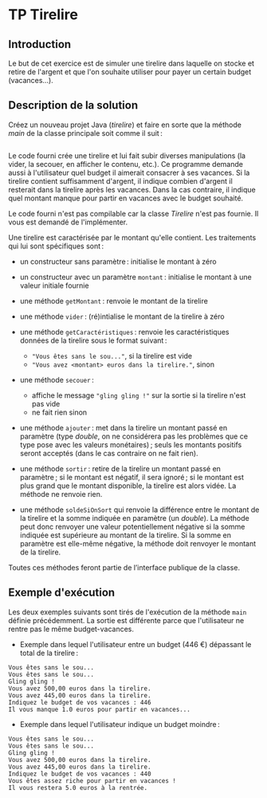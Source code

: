 # TP Tirelire

## Introduction

Le but de cet exercice est de simuler une tirelire dans laquelle on stocke et retire de l'argent et que l'on souhaite utiliser pour payer un certain budget (vacances...).

## Description de la solution

Créez un nouveau projet Java (_tirelire_) et faire en sorte que la méthode _main_ de la classe principale soit comme il suit :

```java

```

Le code fourni crée une tirelire et lui fait subir diverses manipulations (la vider, la secouer, en afficher le contenu, etc.). Ce programme demande aussi à l'utilisateur quel budget il aimerait consacrer à ses vacances. Si la tirelire contient suffisamment d'argent, il indique combien d'argent il resterait dans la tirelire après les vacances. Dans la cas contraire, il indique quel montant manque pour partir en vacances avec le budget souhaité.

Le code fourni n'est pas compilable car la classe _Tirelire_ n'est pas fournie. Il vous est demandé de l'implémenter.

Une tirelire est caractérisée par le montant qu'elle contient. Les traitements qui lui sont spécifiques sont :

- un constructeur sans paramètre : initialise le montant à zéro

- un constructeur avec un paramètre `montant` : initialise le montant à une valeur initiale fournie

- une méthode `getMontant` : renvoie le montant de la tirelire

- une méthode `vider` : (ré)intialise le montant de la tirelire à zéro

- une méthode `getCaractéristiques` : renvoie les caractéristiques données de la tirelire sous le format suivant :

  - `"Vous êtes sans le sou..."`, si la tirelire est vide
  - `"Vous avez <montant> euros dans la tirelire."`, sinon

- une méthode `secouer` :

  - affiche le message `"gling gling !"` sur la sortie si la tirelire n'est pas vide
  - ne fait rien sinon

- une méthode `ajouter` : met dans la tirelire un montant passé en paramètre (type _double_, on ne considérera pas les problèmes que ce type pose avec les valeurs monétaires) ; seuls les montants positifs seront acceptés (dans le cas contraire on ne fait rien).

- une méthode `sortir` : retire de la tirelire un montant passé en paramètre ; si le montant est négatif, il sera ignoré ; si le montant est plus grand que le montant disponible, la tirelire est alors vidée. La méthode ne renvoie rien.

- une méthode `soldeSiOnSort` qui renvoie la différence entre le montant de la tirelire et la somme indiquée en paramètre (un _double_). La méthode peut donc renvoyer une valeur potentiellement négative si la somme indiquée est supérieure au montant de la tirelire. Si la somme en paramètre est elle-même négative, la méthode doit renvoyer le montant de la tirelire.

Toutes ces méthodes feront partie de l’interface publique de la classe.

## Exemple d'exécution

Les deux exemples suivants sont tirés de l'exécution de la méthode `main` définie précédemment. La sortie est différente parce que l'utilisateur ne rentre pas le même budget-vacances.

- Exemple dans lequel l'utilisateur entre un budget (446 €) dépassant le total de la tirelire :

```
Vous êtes sans le sou...
Vous êtes sans le sou...
Gling gling !
Vous avez 500,00 euros dans la tirelire.
Vous avez 445,00 euros dans la tirelire.
Indiquez le budget de vos vacances : 446
Il vous manque 1.0 euros pour partir en vacances...
```

- Exemple dans lequel l'utilisateur indique un budget moindre :

```
Vous êtes sans le sou...
Vous êtes sans le sou...
Gling gling !
Vous avez 500,00 euros dans la tirelire.
Vous avez 445,00 euros dans la tirelire.
Indiquez le budget de vos vacances : 440
Vous êtes assez riche pour partir en vacances !
Il vous restera 5.0 euros à la rentrée.
```
